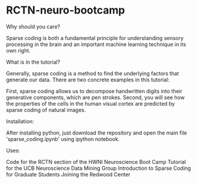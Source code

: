 # RCTN-neuro-bootcamp

Why should you care?

Sparse coding is both a fundamental principle for understanding sensory processing in the brain and an important machine learning technique in its own right. 

What is in the tutorial?

Generally, sparse coding is a method to find the underlying factors that generate our data. There are two concrete examples in this tutorial:

First, sparse coding allows us to decompose handwritten digits into their generative components, which are pen strokes. Second, you will see how the properties of the cells in the human visual cortex are predicted by sparse coding of natural images. 


Installation:

After installing python, just download the repository and open the main file 'sparse_coding.ipynb' using ipython notebook. 


Uses:

Code for the RCTN section of the HWNI Neuroscience Boot Camp
Tutorial for the UCB Neuroscience Data Mining Group
Introduction to Sparse Coding for Graduate Students Joining the Redwood Center


